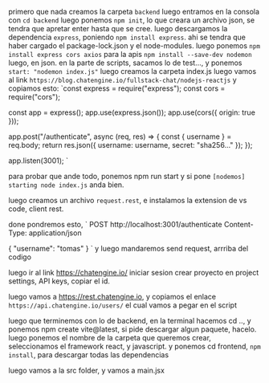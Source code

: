 primero que nada creamos la carpeta `backend`
luego entramos en la consola con `cd backend`
luego ponemos `npm init`, lo que creara un archivo json, se tendra que apretar enter hasta que se cree.
luego descargamos la dependencia `express`, poniendo `npm install express`.
ahi se tendra que haber cargado el package-lock.json y el node-modules.
luego ponemos `npm install express cors axios` para la apis
`npm install --save-dev nodemon` 
luego, en json. en la parte de scripts, sacamos lo de test..., y ponemos `start: "nodemon index.js"`
luego creamos la carpeta index.js
luego vamos al link `https://blog.chatengine.io/fullstack-chat/nodejs-reactjs` y copiamos esto:
`const express = require("express");
const cors = require("cors");

const app = express();
app.use(express.json());
app.use(cors({ origin: true }));

app.post("/authenticate", async (req, res) => {
  const { username } = req.body;
  return res.json({ username: username, secret: "sha256..." });
});

app.listen(3001);
`

para probar que ande todo, ponemos npm run start
y si pone `[nodemos] starting node index.js` anda bien.

luego creamos un archivo `request.rest`, e instalamos la extension de vs code, client rest.

done pondremos esto, `
POST http://localhost:3001/authenticate
Content-Type: application/json

{ "username": "tomas" }
`
y luego mandaremos send request, arrriba del codigo

luego ir al link https://chatengine.io/
iniciar sesion
crear proyecto
en project settings, API keys, copiar el id.

luego vamos a https://rest.chatengine.io, y copiamos el enlace `https://api.chatengine.io/users/`
el cual vamos a pegar en el script 

luego que terminemos con lo de backend, en la terminal hacemos cd .., y ponemos npm create vite@latest, si pide descargar algun paquete, hacelo. luego ponemos el nombre de la carpeta que queremos crear, seleccionamos el framework react, y javascript.
y ponemos cd frontend, `npm install`, para descargar todas las dependencias

luego vamos a la src folder, y vamos a main.jsx

